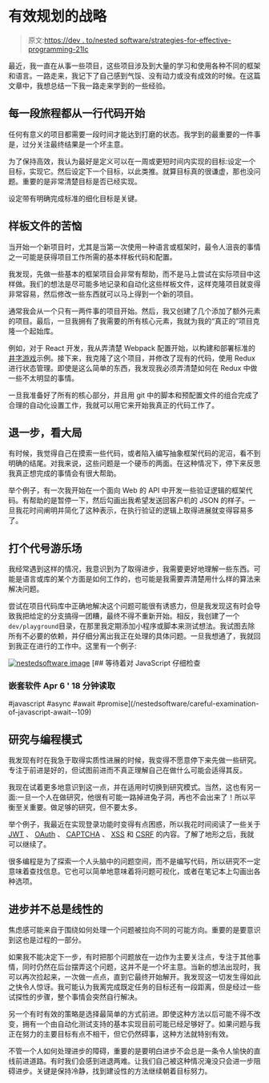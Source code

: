 # 有效规划的战略

> 原文:[https://dev . to/nested software/strategies-for-effective-programming-21lc](https://dev.to/nestedsoftware/strategies-for-effective-programming-21lc)

最近，我一直在从事一些项目，这些项目涉及到大量的学习和使用各种不同的框架和语言。一路走来，我记下了自己感到气馁、没有动力或没有成效的时候。在这篇文章中，我想总结一下我一路走来学到的一些经验。

## 每一段旅程都从一行代码开始

任何有意义的项目都需要一段时间才能达到打磨的状态。我学到的最重要的一件事是，过分关注最终结果是一个坏主意。

为了保持高效，我认为最好是定义可以在一周或更短时间内实现的目标:设定一个目标，实现它。然后设定下一个目标，以此类推。就算目标真的很谦虚，那也没问题。重要的是非常清楚目标是否已经实现。

设定带有明确完成标准的细化目标是关键。

## 样板文件的苦恼

当开始一个新项目时，尤其是当第一次使用一种语言或框架时，最令人沮丧的事情之一可能是获得项目工作所需的基本样板代码和配置。

我发现，先做一些基本的框架项目会非常有帮助，而不是马上尝试在实际项目中这样做。我们的想法是尽可能多地记录和自动化这些样板文件，这样克隆项目就变得非常容易，然后修改一些东西就可以马上得到一个新的项目。

通常我会从一个只有一两件事的项目开始。然后，我又创建了几个添加了额外元素的项目。最后，一旦我拥有了我需要的所有核心元素，我就为我的“真正的”项目克隆一个起始库。

例如，对于 React 开发，我从弄清楚 Webpack 配置开始，以构建和部署标准的[井字游戏](https://reactjs.org/tutorial/tutorial.html)示例。接下来，我克隆了这个项目，并修改了现有的代码，使用 Redux 进行状态管理。即使是这么简单的东西，我发现我必须弄清楚如何在 Redux 中做一些不太明显的事情。

一旦我准备好了所有的核心部分，并且用 git 中的脚本和预配置文件的组合完成了合理的自动化设置工作，我就可以用它来开始我真正的代码工作了。

## 退一步，看大局

有时候，我觉得自己在摸索一些代码，或者陷入编写抽象框架代码的泥沼，看不到明确的结尾。对我来说，这些问题是一个硬币的两面。在这种情况下，停下来反思我真正想完成的事情会有很大帮助。

举个例子，有一次我开始在一个面向 Web 的 API 中开发一些验证逻辑的框架代码。有帮助的是暂停一下，然后勾画出我希望发送回客户机的 JSON 的样子。一旦我花时间阐明并简化了这种表示，在执行验证的逻辑上取得进展就变得容易多了。

## 打个代号游乐场

我经常遇到这样的情况，我意识到为了取得进步，我需要更好地理解一些东西。可能是语言或库的某个方面是如何工作的，也可能是我需要弄清楚用什么样的算法来解决问题。

尝试在项目代码库中正确地解决这个问题可能很有诱惑力，但是我发现这有时会导致我把给定的分支搞得一团糟，最终不得不重新开始。相反，我创建了一个`dev/playground`目录，在那里我定期添加小程序或脚本来测试想法。我试图去除所有不必要的依赖，并仔细分离出我正在处理的具体问题。一旦我想通了，我就回到我正在进行的工作中。这里有一个例子:

[![nestedsoftware image](../Images/3cb233df7ed283937c45cd45382048a9.png)](/nestedsoftware) [## 等待着对 JavaScript 仔细检查

### 嵌套软件 Apr 6 ' 18 分钟读取

#javascript #async #await #promise](/nestedsoftware/careful-examination-of-javascript-await--109)

## 研究与编程模式

我发现有时在我急于取得实质性进展的时候，我变得不愿意停下来先做一些研究。专注于前进是好的，但试图前进而不真正理解自己在做什么可能会适得其反。

我现在试着更多地意识到这一点，并在适用时切换到研究模式。当然，这也有另一面:一旦一个人在做研究，他很有可能一路掉进兔子洞，再也不会出来了！所以平衡至关重要。做足够的研究，但不要太多。

举个例子，我最近在实现登录功能时变得有点困惑，所以我花时间阅读了一些关于 [JWT](https://jwt.io/) 、 [OAuth](https://oauth.net/2/) 、 [CAPTCHA](https://en.wikipedia.org/wiki/CAPTCHA) 、 [XSS](https://www.owasp.org/index.php/Cross-site_Scripting_(XSS)) 和 [CSRF](https://www.owasp.org/index.php/Cross-Site_Request_Forgery_(CSRF)) 的内容。了解了地形之后，我就可以继续了。

很多编程是为了探索一个人头脑中的问题空间，而不是编写代码，所以研究不一定意味着查找信息。它也可以简单地意味着将问题可视化，或者在笔记本上勾画出各种选项。

## 进步并不总是线性的

焦虑感可能来自于围绕如何处理一个问题被拉向不同的可能方向。重要的是要意识到这也是过程的一部分。

如果我不能决定下一步，有时把那个问题放在一边作为主要关注点，专注于其他事情，同时仍然在后台摆弄这个问题，这并不是一个坏主意。当新的想法出现时，我可以再次捡起来，一次做一点点，直到它最终开始解开。我发现这一切发生得如此之快令人惊讶。我可能认为我离完成既定任务的目标还有一段距离，但是经过一些试探性的步骤，整个事情会突然自行解决。

另一个有时有效的策略是选择最简单的方式前进。即使这种方法以后可能不得不改变，拥有一个由自动化测试支持的基本实现目前可能已经足够好了。如果问题与我正在努力的主要目标有点不相干，但它仍然碍事，这种方法就特别有效。

不管一个人如何处理进步的障碍，重要的是要明白进步不会总是一条令人愉快的直线前进道路。有时我们会感到进退两难。让我们自己被这种情况淹没只会进一步阻碍进步。关键是保持冷静，找到建设性的方法继续朝着目标努力。